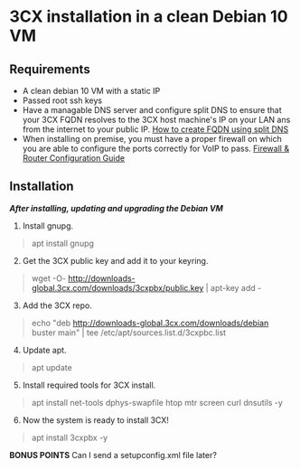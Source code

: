# 3CX installation in a clean Debian 10 VM

## Requirements
- A clean debian 10 VM with a static IP
- Passed root ssh keys
- Have a managable DNS server and configure split DNS to ensure that your 3CX FQDN resolves to the 3CX host machine's IP on your LAN ans from the internet to your public IP. [How to create FQDN using split DNS](https://www.3cx.com/docs/creating-fqdn-split-dns/)
- When installing on premise, you must have a proper firewall on which you are able to configure the ports correctly for VoIP to pass. [Firewall & Router Configuration Guide](https://www.3cx.com/docs/manual/firewall-router-configuration/)

## Installation
***After installing, updating and upgrading the Debian VM***

1. Install gnupg.
> apt install gnupg
2. Get the 3CX public key and add it to your keyring.
> wget -O- http://downloads-global.3cx.com/downloads/3cxpbx/public.key | apt-key add -
3. Add the 3CX repo.
> echo "deb http://downloads-global.3cx.com/downloads/debian buster main" | tee /etc/apt/sources.list.d/3cxpbc.list
4. Update apt.
> apt update
5. Install required tools for 3CX install.
> apt install net-tools dphys-swapfile htop mtr screen curl dnsutils -y
6. Now the system is ready to install 3CX!
> apt install 3cxpbx -y

**BONUS POINTS**
Can I send a setupconfig.xml file later?
